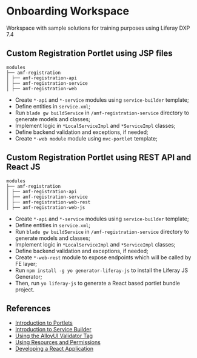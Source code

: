 # Onboarding Workspace
Workspace with sample solutions for training purposes using Liferay DXP 7.4

## Custom Registration Portlet using JSP files
```
modules
├── amf-registration
│ ├── amf-registration-api
│ ├── amf-registration-service
│ ├── amf-registration-web
```
* Create `*-api` and `*-service` modules using `service-builder` template;
* Define entities in `service.xml`;
* Run `blade gw buildService` in `/amf-registration-service` directory to generate models and classes;
* Implement logic in `*LocalServiceImpl` and `*ServiceImpl` classes;
* Define backend validation and exceptions, if needed;
* Create `*-web module` module using `mvc-portlet` template;

## Custom Registration Portlet using REST API and React JS
```
modules
├── amf-registration
│ ├── amf-registration-api
│ ├── amf-registration-service
│ ├── amf-registration-web-rest
│ ├── amf-registration-web-js
```
* Create `*-api` and `*-service` modules using `service-builder` template;
* Define entities in `service.xml`;
* Run `blade gw buildService` in `/amf-registration-service` directory to generate models and classes;
* Implement logic in `*LocalServiceImpl` and `*ServiceImpl` classes;
* Define backend validation and exceptions, if needed;
* Create `*-web-rest` module to expose endpoints which will be called by FE layer;
* Run `npm install -g yo generator-liferay-js` to install the Liferay JS Generator;
* Then, run `yo liferay-js` to generate a React based portlet bundle project.

## References
* [Introduction to Portlets](https://help.liferay.com/hc/en-us/articles/360018159431-Introduction-to-Portlets)
* [Introduction to Service Builder](https://help.liferay.com/hc/en-us/articles/360017881932-Introduction-to-Service-Builder-)
* [Using the AlloyUI Validator Tag](https://help.liferay.com/hc/en-us/articles/360018179851-Using-the-AlloyUI-Validator-Tag#available-validation-rules)
* [Using Resources and Permissions](https://help.liferay.com/hc/en-us/articles/360034199332-Using-Resources-and-Permissions) 
* [Developing a React Application](https://help.liferay.com/hc/en-us/articles/360029028051-Developing-a-React-Application)